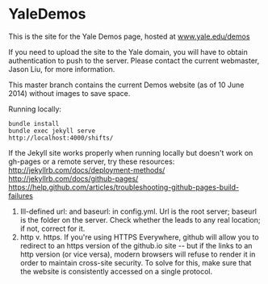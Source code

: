 YaleDemos
=========

This is the site for the Yale Demos page, hosted at www.yale.edu/demos

If you need to upload the site to the Yale domain, you will have to obtain
authentication to push to the server. Please contact the current webmaster,
Jason Liu, for more information.

This master branch contains the current Demos website (as of 10 June 2014) without images to save space.

Running locally:
```
bundle install
bundle exec jekyll serve
http://localhost:4000/shifts/
```

If the Jekyll site works properly when running locally but doesn't work on gh-pages or a remote server, try these resources:  
http://jekyllrb.com/docs/deployment-methods/    
http://jekyllrb.com/docs/github-pages/   
https://help.github.com/articles/troubleshooting-github-pages-build-failures  

1. Ill-defined url: and baseurl: in config.yml. Url is the root server; baseurl is the folder on the server. Check whether the leads to any real location; if not, correct for it.  
2. http v. https. If you're using HTTPS Everywhere, github will allow you to redirect to an https version of the github.io site -- but if the links to an http version (or vice versa), modern browsers will refuse to render it in order to maintain cross-site security. To solve for this, make sure that the website is consistently accessed on a single protocol.

